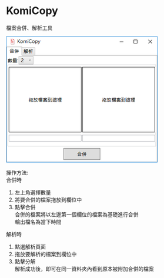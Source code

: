 # KomiCopy
檔案合併、解析工具

![](https://raw.githubusercontent.com/dghkd/KomiCopy/master/preview1.png)

操作方法:  
合併時  
1. 左上角選擇數量  
2. 將要合併的檔案拖放到欄位中  
3. 點擊合併    
合併的檔案將以左邊第一個欄位的檔案為基礎進行合併  
輸出檔名為當下時間

解析時  
1. 點選解析頁面  
2. 拖放要解析的檔案到欄位中  
3. 點擊分解  
解析成功後，即可在同一資料夾內看到原本被附加合併的檔案  
